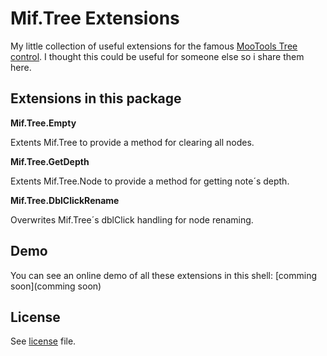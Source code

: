 Mif.Tree Extensions
===

My little collection of useful extensions for the famous [MooTools Tree control](http://github.com/creaven/miftree). I thought this could be useful for someone else so i share them here.



Extensions in this package
---

__Mif.Tree.Empty__

Extents Mif.Tree to provide a method for clearing all nodes.



__Mif.Tree.GetDepth__

Extents Mif.Tree.Node to provide a method for getting note´s depth.



__Mif.Tree.DblClickRename__

Overwrites Mif.Tree´s dblClick handling for node renaming.



Demo
---
You can see an online demo of all these extensions in this shell: [comming soon](comming soon)




License
---

See [license](http://github.com/SunboX/mootools-fx-text/blob/master/license) file.